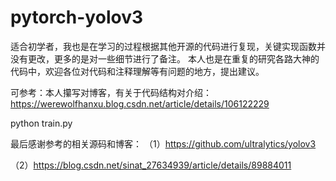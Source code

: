 # pytorch-yolov3
适合初学者，我也是在学习的过程根据其他开源的代码进行复现，关键实现函数并没有更改，更多的是对一些细节进行了备注。
本人也是在重复的研究各路大神的代码中，欢迎各位对代码和注释理解等有问题的地方，提出建议。


可参考：本人攥写对博客，有关于代码结构对介绍：https://werewolfhanxu.blog.csdn.net/article/details/106122229

python train.py

最后感谢参考的相关源码和博客：
（1）https://github.com/ultralytics/yolov3

（2）https://blog.csdn.net/sinat_27634939/article/details/89884011
